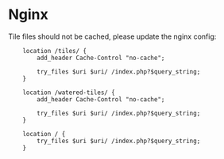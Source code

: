 # Nginx

Tile files should not be cached, please update the nginx config:

```
    location /tiles/ {
        add_header Cache-Control "no-cache";
        
        try_files $uri $uri/ /index.php?$query_string;
    }
    
    location /watered-tiles/ {
        add_header Cache-Control "no-cache";
        
        try_files $uri $uri/ /index.php?$query_string;
    }

    location / {
        try_files $uri $uri/ /index.php?$query_string;
    }
```